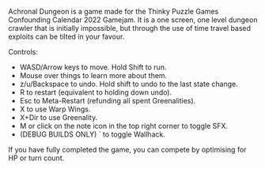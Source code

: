 Achronal Dungeon is a game made for the Thinky Puzzle Games Confounding Calendar 2022 Gamejam. It is a one screen, one level dungeon crawler that is initially impossible, but through the use of time travel based exploits can be tilted in your favour.

Controls:

* WASD/Arrow keys to move. Hold Shift to run.
* Mouse over things to learn more about them.
* z/u/Backspace to undo. Hold shift to undo to the last state change.
* R to restart (equivalent to holding down undo).
* Esc to Meta-Restart (refunding all spent Greenalities).
* X to use Warp Wings.
* X+Dir to use Greenality.
* M or click on the note icon in the top right corner to toggle SFX.
* (DEBUG BUILDS ONLY) ` to toggle Wallhack.

If you have fully completed the game, you can compete by optimising for HP or turn count.